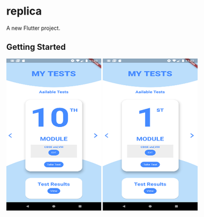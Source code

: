# replica

A new Flutter project.

## Getting Started

<div>
  
<img src="https://github.com/gaurav12899/replica/blob/main/ss1.png" alt="" height="400px" width="250px">

<img src="https://github.com/gaurav12899/replica/blob/main/ss2.png" alt="" height="400px" width="250px">

  </div>

